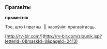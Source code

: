 ### Прагавіты
**прыметнік**

Тое, што і прагны. || назоўнік: прагавітасць.

<a rel="author">[http://rv-blr.com/](http://rv-blr.com/slounik.jsp?letterId=0&maskId=0&pageId=2413)</a>
